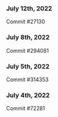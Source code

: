 ### July 12th, 2022

Commit #27130

### July 8th, 2022

Commit #294081

### July 5th, 2022

Commit #314353


### July 4th, 2022

Commit #72281
